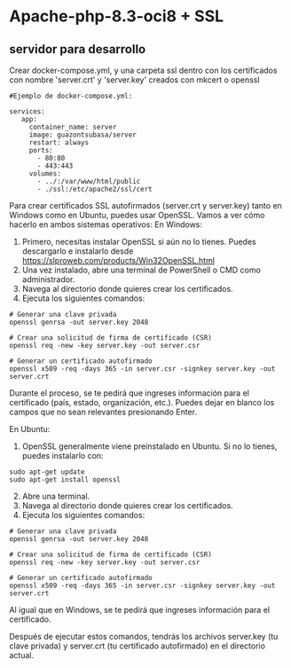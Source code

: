 # Apache-php-8.3-oci8 + SSL

## servidor para desarrollo 
Crear docker-compose.yml, y una carpeta ssl dentro con los certificados con nombre 'server.crt' y 'server.key' creados con mkcert o openssl

```
#Ejemplo de docker-compose.yml:

services:
   app:
     container_name: server
     image: guazontsubasa/server
     restart: always
     ports:
       - 80:80
       - 443:443
     volumes:
       - ../:/var/www/html/public
       - ./ssl:/etc/apache2/ssl/cert
```

Para crear certificados SSL autofirmados (server.crt y server.key) tanto en Windows como en Ubuntu, puedes usar OpenSSL. Vamos a ver cómo hacerlo en ambos sistemas operativos:
En Windows:

1. Primero, necesitas instalar OpenSSL si aún no lo tienes. Puedes descargarlo e instalarlo desde https://slproweb.com/products/Win32OpenSSL.html
2. Una vez instalado, abre una terminal de PowerShell o CMD como administrador.
3. Navega al directorio donde quieres crear los certificados.
4. Ejecuta los siguientes comandos:

```
# Generar una clave privada
openssl genrsa -out server.key 2048

# Crear una solicitud de firma de certificado (CSR)
openssl req -new -key server.key -out server.csr

# Generar un certificado autofirmado
openssl x509 -req -days 365 -in server.csr -signkey server.key -out server.crt
```
Durante el proceso, se te pedirá que ingreses información para el certificado (país, estado, organización, etc.). Puedes dejar en blanco los campos que no sean relevantes presionando Enter.

En Ubuntu:

1. OpenSSL generalmente viene preinstalado en Ubuntu. Si no lo tienes, puedes instalarlo con:
```
sudo apt-get update
sudo apt-get install openssl
```
2. Abre una terminal.
3. Navega al directorio donde quieres crear los certificados.
4. Ejecuta los siguientes comandos:
```
# Generar una clave privada
openssl genrsa -out server.key 2048

# Crear una solicitud de firma de certificado (CSR)
openssl req -new -key server.key -out server.csr

# Generar un certificado autofirmado
openssl x509 -req -days 365 -in server.csr -signkey server.key -out server.crt
```
Al igual que en Windows, se te pedirá que ingreses información para el certificado.

Después de ejecutar estos comandos, tendrás los archivos server.key (tu clave privada) y server.crt (tu certificado autofirmado) en el directorio actual.



